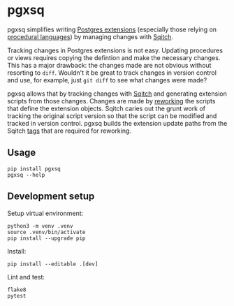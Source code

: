 # pgxsq

pgxsq simplifies writing [Postgres extensions] \(especially those relying on
[procedural languages]) by managing changes with [Sqitch].

Tracking changes in Postgres extensions is not easy.  Updating procedures or
views requires copying the defintion and make the necessary changes.  This has
a major drawback: the changes made are not obvious without resorting to `diff`.
Wouldn't it be great to track changes in version control and use, for example,
just `git diff` to see what changes were made?

pgxsq allows that by tracking changes with [Sqitch] and generating extension
scripts from those changes.  Changes are made by [reworking][sqitch-rework]
the scripts that define the extension objects.  Sqitch caries out the grunt
work of tracking the original script version so that the script can be modified
and tracked in version control.  pgxsq builds the extension update paths from
the Sqitch [tags][sqitch-tag] that are required for reworking.


## Usage

    pip install pgxsq
    pgxsq --help


## Development setup

Setup virtual environment:

    python3 -m venv .venv
    source .venv/bin/activate
    pip install --upgrade pip

Install:

    pip install --editable .[dev]

Lint and test:

    flake8
    pytest


[Postgres extensions]: https://www.postgresql.org/docs/current/extend-extensions.html
[procedural languages]: https://www.postgresql.org/docs/current/xplang.html
[Sqitch]: https://sqitch.org
[sqitch-rework]: https://sqitch.org/docs/manual/sqitch-rework/
[sqitch-tag]: https://sqitch.org/docs/manual/sqitch-rework/
